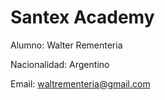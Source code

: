 # Santex Academy

Alumno: Walter Rementeria

Nacionalidad: Argentino

Email: waltrementeria@gmail.com
